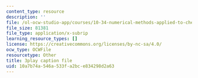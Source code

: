 ```yaml
---
content_type: resource
description: ''
file: /ol-ocw-studio-app/courses/10-34-numerical-methods-applied-to-chemical-engineering-fall-2015/10a7b74a546a533fa2bce834298d2a63_SejxqXAlSec.vtt
file_size: 81381
file_type: application/x-subrip
learning_resource_types: []
license: https://creativecommons.org/licenses/by-nc-sa/4.0/
ocw_type: OCWFile
resourcetype: Other
title: 3play caption file
uid: 10a7b74a-546a-533f-a2bc-e834298d2a63
---
```

